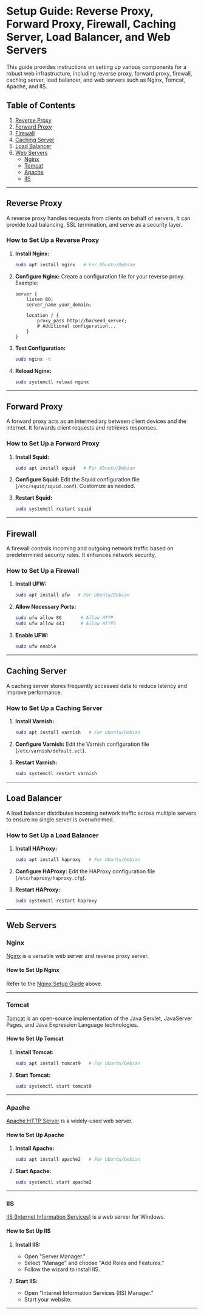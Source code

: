 # Setup Guide: Reverse Proxy, Forward Proxy, Firewall, Caching Server, Load Balancer, and Web Servers

This guide provides instructions on setting up various components for a robust web infrastructure, including reverse proxy, forward proxy, firewall, caching server, load balancer, and web servers such as Nginx, Tomcat, Apache, and IIS.

## Table of Contents
1. [Reverse Proxy](#reverse-proxy)
2. [Forward Proxy](#forward-proxy)
3. [Firewall](#firewall)
4. [Caching Server](#caching-server)
5. [Load Balancer](#load-balancer)
6. [Web Servers](#web-servers)
   - [Nginx](#nginx)
   - [Tomcat](#tomcat)
   - [Apache](#apache)
   - [IIS](#iis)

---

## Reverse Proxy

A reverse proxy handles requests from clients on behalf of servers. It can provide load balancing, SSL termination, and serve as a security layer.

### How to Set Up a Reverse Proxy

1. **Install Nginx:**
    ```bash
    sudo apt install nginx   # For Ubuntu/Debian
    ```

2. **Configure Nginx:**
    Create a configuration file for your reverse proxy. Example:
    ```nginx
    server {
        listen 80;
        server_name your_domain;

        location / {
            proxy_pass http://backend_server;
            # Additional configuration...
        }
    }
    ```

3. **Test Configuration:**
    ```bash
    sudo nginx -t
    ```

4. **Reload Nginx:**
    ```bash
    sudo systemctl reload nginx
    ```

---

## Forward Proxy

A forward proxy acts as an intermediary between client devices and the internet. It forwards client requests and retrieves responses.

### How to Set Up a Forward Proxy

1. **Install Squid:**
    ```bash
    sudo apt install squid   # For Ubuntu/Debian
    ```

2. **Configure Squid:**
    Edit the Squid configuration file (`/etc/squid/squid.conf`). Customize as needed.

3. **Restart Squid:**
    ```bash
    sudo systemctl restart squid
    ```

---

## Firewall

A firewall controls incoming and outgoing network traffic based on predetermined security rules. It enhances network security.

### How to Set Up a Firewall

1. **Install UFW:**
    ```bash
    sudo apt install ufw   # For Ubuntu/Debian
    ```

2. **Allow Necessary Ports:**
    ```bash
    sudo ufw allow 80       # Allow HTTP
    sudo ufw allow 443      # Allow HTTPS
    ```

3. **Enable UFW:**
    ```bash
    sudo ufw enable
    ```

---

## Caching Server

A caching server stores frequently accessed data to reduce latency and improve performance.

### How to Set Up a Caching Server

1. **Install Varnish:**
    ```bash
    sudo apt install varnish   # For Ubuntu/Debian
    ```

2. **Configure Varnish:**
    Edit the Varnish configuration file (`/etc/varnish/default.vcl`).

3. **Restart Varnish:**
    ```bash
    sudo systemctl restart varnish
    ```

---

## Load Balancer

A load balancer distributes incoming network traffic across multiple servers to ensure no single server is overwhelmed.

### How to Set Up a Load Balancer

1. **Install HAProxy:**
    ```bash
    sudo apt install haproxy   # For Ubuntu/Debian
    ```

2. **Configure HAProxy:**
    Edit the HAProxy configuration file (`/etc/haproxy/haproxy.cfg`).

3. **Restart HAProxy:**
    ```bash
    sudo systemctl restart haproxy
    ```

---

## Web Servers

### Nginx

[Nginx](https://t.me/c/1989516272/1/2) is a versatile web server and reverse proxy server.

#### How to Set Up Nginx

Refer to the [Nginx Setup Guide](#reverse-proxy) above.

---

### Tomcat

[Tomcat](http://tomcat.apache.org/) is an open-source implementation of the Java Servlet, JavaServer Pages, and Java Expression Language technologies.

#### How to Set Up Tomcat

1. **Install Tomcat:**
    ```bash
    sudo apt install tomcat9   # For Ubuntu/Debian
    ```

2. **Start Tomcat:**
    ```bash
    sudo systemctl start tomcat9
    ```

---

### Apache

[Apache HTTP Server](https://httpd.apache.org/) is a widely-used web server.

#### How to Set Up Apache

1. **Install Apache:**
    ```bash
    sudo apt install apache2   # For Ubuntu/Debian
    ```

2. **Start Apache:**
    ```bash
    sudo systemctl start apache2
    ```

---

### IIS

[IIS (Internet Information Services)](https://www.iis.net/) is a web server for Windows.

#### How to Set Up IIS

1. **Install IIS:**
    - Open "Server Manager."
    - Select "Manage" and choose "Add Roles and Features."
    - Follow the wizard to install IIS.

2. **Start IIS:**
    - Open "Internet Information Services (IIS) Manager."
    - Start your website.

---
